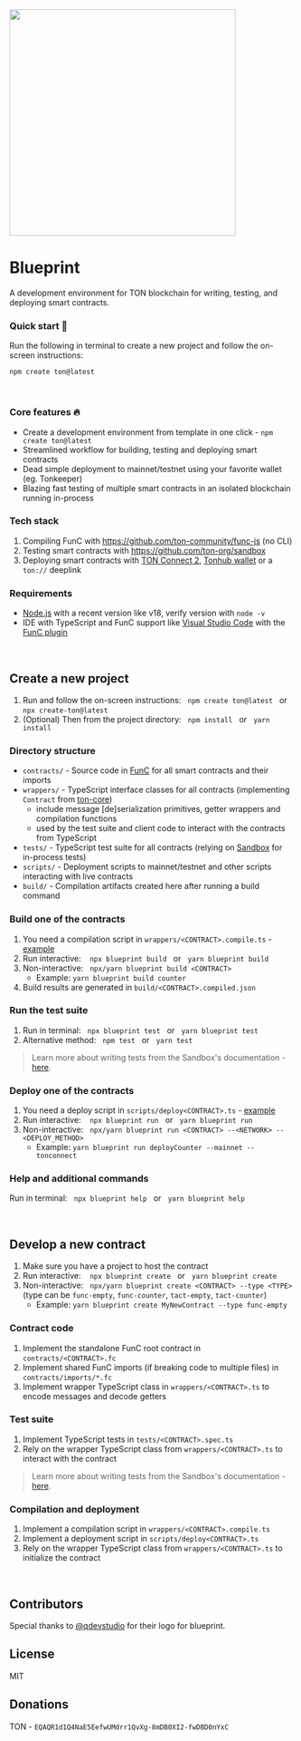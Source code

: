 <img src="https://raw.githubusercontent.com/ton-org/blueprint/main/logo.svg" width=400 >

# Blueprint

A development environment for TON blockchain for writing, testing, and deploying smart contracts.

### Quick start 🚀

Run the following in terminal to create a new project and follow the on-screen instructions:

```console
npm create ton@latest
```

&nbsp;

### Core features 🔥

* Create a development environment from template in one click - `npm create ton@latest`
* Streamlined workflow for building, testing and deploying smart contracts
* Dead simple deployment to mainnet/testnet using your favorite wallet (eg. Tonkeeper)
* Blazing fast testing of multiple smart contracts in an isolated blockchain running in-process

### Tech stack

1. Compiling FunC with https://github.com/ton-community/func-js (no CLI)
2. Testing smart contracts with https://github.com/ton-org/sandbox
3. Deploying smart contracts with [TON Connect 2](https://github.com/ton-connect), [Tonhub wallet](https://tonhub.com/) or a `ton://` deeplink

### Requirements

* [Node.js](https://nodejs.org) with a recent version like v18, verify version with `node -v`
* IDE with TypeScript and FunC support like [Visual Studio Code](https://code.visualstudio.com/) with the [FunC plugin](https://marketplace.visualstudio.com/items?itemName=tonwhales.func-vscode)

&nbsp;

## Create a new project

1. Run and follow the on-screen instructions: &nbsp;  `npm create ton@latest` &nbsp; or &nbsp; `npx create-ton@latest`
2. (Optional) Then from the project directory: &nbsp; `npm install` &nbsp; or &nbsp; `yarn install`

### Directory structure

* `contracts/` - Source code in [FunC](https://ton.org/docs/develop/func/overview) for all smart contracts and their imports
* `wrappers/` - TypeScript interface classes for all contracts (implementing `Contract` from [ton-core](https://www.npmjs.com/package/ton-core))
  * include message [de]serialization primitives, getter wrappers and compilation functions
  * used by the test suite and client code to interact with the contracts from TypeScript
* `tests/` - TypeScript test suite for all contracts (relying on [Sandbox](https://github.com/ton-org/sandbox) for in-process tests)
* `scripts/` - Deployment scripts to mainnet/testnet and other scripts interacting with live contracts
* `build/` - Compilation artifacts created here after running a build command

### Build one of the contracts

1. You need a compilation script in `wrappers/<CONTRACT>.compile.ts` - [example](/example/wrappers/Counter.compile.ts)
2. Run interactive: &nbsp;&nbsp; `npx blueprint build` &nbsp; or &nbsp; `yarn blueprint build`
3. Non-interactive: &nbsp; `npx/yarn blueprint build <CONTRACT>`
   * Example: `yarn blueprint build counter`
4. Build results are generated in `build/<CONTRACT>.compiled.json`

### Run the test suite

1. Run in terminal: &nbsp; `npx blueprint test` &nbsp; or &nbsp; `yarn blueprint test`
2. Alternative method: &nbsp; `npm test` &nbsp; or &nbsp; `yarn test`

> Learn more about writing tests from the Sandbox's documentation - [here](https://github.com/ton-org/sandbox#writing-tests).

### Deploy one of the contracts

1. You need a deploy script in `scripts/deploy<CONTRACT>.ts` - [example](/example/scripts/deployCounter.ts)
2. Run interactive: &nbsp;&nbsp; `npx blueprint run` &nbsp; or &nbsp; `yarn blueprint run`
3. Non-interactive: &nbsp; `npx/yarn blueprint run <CONTRACT> --<NETWORK> --<DEPLOY_METHOD>`
   * Example: `yarn blueprint run deployCounter --mainnet --tonconnect`

### Help and additional commands

Run in terminal: &nbsp; `npx blueprint help` &nbsp; or &nbsp; `yarn blueprint help`

&nbsp;

## Develop a new contract

1. Make sure you have a project to host the contract
2. Run interactive: &nbsp;&nbsp; `npx blueprint create` &nbsp; or &nbsp; `yarn blueprint create`
3. Non-interactive: &nbsp; `npx/yarn blueprint create <CONTRACT> --type <TYPE>` (type can be `func-empty`, `func-counter`, `tact-empty`, `tact-counter`)
   * Example: `yarn blueprint create MyNewContract --type func-empty`

### Contract code

1. Implement the standalone FunC root contract in `contracts/<CONTRACT>.fc`
2. Implement shared FunC imports (if breaking code to multiple files) in `contracts/imports/*.fc`
3. Implement wrapper TypeScript class in `wrappers/<CONTRACT>.ts` to encode messages and decode getters

### Test suite

1. Implement TypeScript tests in `tests/<CONTRACT>.spec.ts`
2. Rely on the wrapper TypeScript class from `wrappers/<CONTRACT>.ts` to interact with the contract

> Learn more about writing tests from the Sandbox's documentation - [here](https://github.com/ton-org/sandbox#writing-tests).

### Compilation and deployment

1. Implement a compilation script in `wrappers/<CONTRACT>.compile.ts`
2. Implement a deployment script in `scripts/deploy<CONTRACT>.ts`
3. Rely on the wrapper TypeScript class from `wrappers/<CONTRACT>.ts` to initialize the contract

&nbsp;

## Contributors

Special thanks to [@qdevstudio](https://t.me/qdevstudio) for their logo for blueprint.

## License

MIT

## Donations

TON - `EQAQR1d1Q4NaE5EefwUMdrr1QvXg-8mDB0XI2-fwDBD0nYxC`
